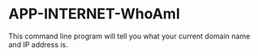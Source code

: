 APP-INTERNET-WhoAmI
===================

This command line program will tell you what your current domain name and IP address is.
